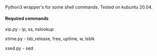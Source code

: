 Python3 wrapper's for some shell commands. Tested on kubuntu 20.04.
#### Required commands 
xip.py - ip, ss, nslookup

xtime.py - lsb_release, free, uptime, w, lsblk

xsed.py - sed
